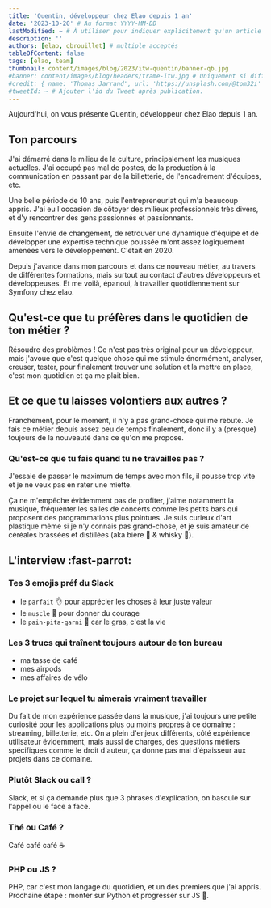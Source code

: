 ```yaml
---
title: 'Quentin, développeur chez Elao depuis 1 an'
date: '2023-10-20' # Au format YYYY-MM-DD
lastModified: ~ # À utiliser pour indiquer explicitement qu'un article à été mis à jour
description: ''
authors: [elao, qbrouillet] # multiple acceptés
tableOfContent: false
tags: [elao, team]
thumbnail: content/images/blog/2023/itw-quentin/banner-qb.jpg
#banner: content/images/blog/headers/trame-itw.jpg # Uniquement si différent de la minitature (thumbnail)
#credit: { name: 'Thomas Jarrand', url: 'https://unsplash.com/@tom32i' } # Pour créditer la photo utilisée en miniature
#tweetId: ~ # Ajouter l'id du Tweet après publication.
---
```


Aujourd'hui, on vous présente Quentin, développeur chez Elao depuis 1 an.

## Ton parcours

J'ai démarré dans le milieu de la culture, principalement les musiques actuelles. J'ai occupé pas mal de postes, de la production à la communication en passant par de la billetterie, de l'encadrement d'équipes, etc.

Une belle période de 10 ans, puis l'entrepreneuriat qui m'a beaucoup appris. J'ai eu l'occasion de côtoyer des milieux professionnels très divers, et d'y rencontrer des gens passionnés et passionnants.

Ensuite l'envie de changement, de retrouver une dynamique d'équipe et de développer une expertise technique poussée m'ont assez logiquement amenées vers le développement. C'était en 2020.

Depuis j'avance dans mon parcours et dans ce nouveau métier, au travers de différentes formations, mais surtout au contact d'autres développeurs et développeuses. Et me voilà, épanoui, à travailler quotidiennement sur Symfony chez elao.

## Qu'est-ce que tu préfères dans le quotidien de ton métier ?

Résoudre des problèmes ! Ce n'est pas très original pour un développeur, mais j'avoue que c'est quelque chose qui me stimule énormément, analyser, creuser, tester, pour finalement trouver une solution et la mettre en place, c'est mon quotidien et ça me plait bien.

## Et ce que tu laisses volontiers aux autres ?

Franchement, pour le moment, il n'y a pas grand-chose qui me rebute. Je fais ce métier depuis assez peu de temps finalement, donc il y a (presque) toujours de la nouveauté dans ce qu'on me propose.

### Qu'est-ce que tu fais quand tu ne travailles pas ?

J'essaie de passer le maximum de temps avec mon fils, il pousse trop vite et je ne veux pas en rater une miette.

Ça ne m'empêche évidemment pas de profiter, j'aime notamment la musique, fréquenter les salles de concerts comme les petits bars qui proposent des programmations plus pointues. Je suis curieux d'art plastique même si je n'y connais pas grand-chose, et je suis amateur de céréales brassées et distillées (aka bière 🍺 & whisky 🥃).

## L'interview :fast-parrot:

### Tes 3 emojis préf du Slack
- le `parfait` 👌 pour apprécier les choses à leur juste valeur
- le `muscle` 💪 pour donner du courage
- le `pain-pita-garni` 🥙 car le gras, c'est la vie

### Les 3 trucs qui traînent toujours autour de ton bureau
- ma tasse de café
- mes airpods
- mes affaires de vélo

### Le projet sur lequel tu aimerais vraiment travailler

Du fait de mon expérience passée dans la musique, j'ai toujours une petite curiosité pour les applications plus ou moins propres à ce domaine : streaming, billetterie, etc.
On a plein d'enjeux différents, côté expérience utilisateur évidemment, mais aussi de charges, des questions métiers spécifiques comme le droit d'auteur, ça donne pas mal d'épaisseur aux projets dans ce domaine.

### Plutôt Slack ou call ?

Slack, et si ça demande plus que 3 phrases d'explication, on bascule sur l'appel ou le face à face.

### Thé ou Café ?

Café café café ☕

### PHP ou JS ?

PHP, car c'est mon langage du quotidien, et un des premiers que j'ai appris. Prochaine étape : monter sur Python et progresser sur JS 💪.


